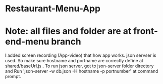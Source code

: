 # Restaurant-Menu-App 
# Note: all files and folder are at front-end-menu branch

I added screen recording (App-video) that how app works. json servser is used. So make sure hostname and portname are correctly define at shared/baseUrl.js . 
To run json server, got to json-server folder directory and  Run 'json-server -w db.json -H hostname -p portnumber' at command prompt. 

